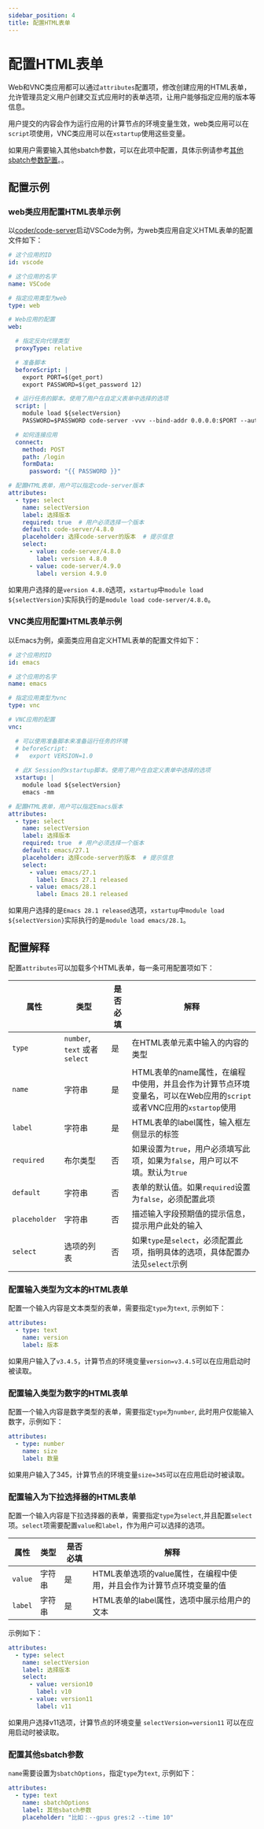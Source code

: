 ```yaml
---
sidebar_position: 4
title: 配置HTML表单
---
```


# 配置HTML表单

Web和VNC类应用都可以通过`attributes`配置项，修改创建应用的HTML表单，允许管理员定义用户创建交互式应用时的表单选项，让用户能够指定应用的版本等信息。

用户提交的内容会作为运行应用的计算节点的环境变量生效，web类应用可以在`script`项使用，VNC类应用可以在`xstartup`使用这些变量。

如果用户需要输入其他sbatch参数，可以在此项中配置，具体示例请参考[其他sbatch参数配置](#配置其他sbatch参数)。。

## 配置示例

### web类应用配置HTML表单示例

以[coder/code-server](https://github.com/coder/code-server)启动VSCode为例，为web类应用自定义HTML表单的配置文件如下：

```yaml title="config/apps/vscode.yml"
# 这个应用的ID
id: vscode

# 这个应用的名字
name: VSCode

# 指定应用类型为web
type: web

# Web应用的配置
web:

  # 指定反向代理类型
  proxyType: relative

  # 准备脚本
  beforeScript: |
    export PORT=$(get_port)
    export PASSWORD=$(get_password 12)

  # 运行任务的脚本。使用了用户在自定义表单中选择的选项
  script: |
    module load ${selectVersion}
    PASSWORD=$PASSWORD code-server -vvv --bind-addr 0.0.0.0:$PORT --auth password

  # 如何连接应用
  connect:
    method: POST
    path: /login
    formData:
      password: "{{ PASSWORD }}"

# 配置HTML表单，用户可以指定code-server版本      
attributes:
  - type: select
    name: selectVersion
    label: 选择版本
    required: true  # 用户必须选择一个版本
    default: code-server/4.8.0
    placeholder: 选择code-server的版本  # 提示信息
    select:
      - value: code-server/4.8.0
        label: version 4.8.0
      - value: code-server/4.9.0
        label: version 4.9.0
```

如果用户选择的是`version 4.8.0`选项，`xstartup`中`module load ${selectVersion}`实际执行的是`module load code-server/4.8.0`。

### VNC类应用配置HTML表单示例

以Emacs为例，桌面类应用自定义HTML表单的配置文件如下：

```yaml title="config/apps/emacs.yml"
# 这个应用的ID
id: emacs

# 这个应用的名字
name: emacs

# 指定应用类型为vnc
type: vnc

# VNC应用的配置
vnc: 

  # 可以使用准备脚本来准备运行任务的环境
  # beforeScript:
  #   export VERSION=1.0
  
  # 此X Session的xstartup脚本。使用了用户在自定义表单中选择的选项
  xstartup: |
    module load ${selectVersion}
    emacs -mm

# 配置HTML表单，用户可以指定Emacs版本      
attributes:
  - type: select
    name: selectVersion
    label: 选择版本
    required: true  # 用户必须选择一个版本
    default: emacs/27.1
    placeholder: 选择code-server的版本  # 提示信息
    select:
      - value: emacs/27.1
        label: Emacs 27.1 released
      - value: emacs/28.1
        label: Emacs 28.1 released

```

如果用户选择的是`Emacs 28.1 released`选项，`xstartup`中`module load ${selectVersion}`实际执行的是`module load emacs/28.1`。

## 配置解释

配置`attributes`可以加载多个HTML表单，每一条可用配置项如下：

| 属性         | 类型                           | 是否必填 | 解释                                                                        |
|------------|------------------------------|------|---------------------------------------------------------------------------|
| `type`     | `number`, `text` 或者 `select` | 是    | 在HTML表单元素中输入的内容的类型                                                        |
| `name`     | 字符串                          | 是    | HTML表单的name属性，在编程中使用，并且会作为计算节点环境变量名，可以在Web应用的`script`或者VNC应用的`xstartop`使用 |
| `label`    | 字符串                          | 是    | HTML表单的label属性，输入框左侧显示的标签                                                 |
| `required` | 布尔类型                         | 否    | 如果设置为`true`，用户必须填写此项，如果为`false`，用户可以不填。默认为`true`                          |
| `default` | 字符串                         | 否    | 表单的默认值。如果`required`设置为`false`，必须配置此项                          |
| `placeholder`   | 字符串                        | 否    | 描述输入字段预期值的提示信息，提示用户此处的输入                                                  |
| `select`   | 选项的列表                        | 否    | 如果`type`是`select`，必须配置此项，指明具体的选项，具体配置办法见`select`示例                        |

### 配置输入类型为文本的HTML表单

配置一个输入内容是文本类型的表单，需要指定`type`为`text`, 示例如下：

```yaml
attributes:
  - type: text
    name: version
    label: 版本
```

如果用户输入了`v3.4.5`，计算节点的环境变量`version=v3.4.5`可以在应用启动时被读取。

### 配置输入类型为数字的HTML表单

配置一个输入内容是数字类型的表单，需要指定`type`为`number`, 此时用户仅能输入数字，示例如下：

```yaml
attributes:
  - type: number
    name: size
    label: 数量
```

如果用户输入了345，计算节点的环境变量`size=345`可以在应用启动时被读取。

### 配置输入为下拉选择器的HTML表单

配置一个输入内容是下拉选择器的表单，需要指定`type`为`select`,并且配置`select`项。`select`项需要配置`value`和`label`，作为用户可以选择的选项。

| 属性       | 类型                           | 是否必填 | 解释                             |
|----------|------------------------------|------|--------------------------------|
| `value`   | 字符串 | 是    | HTML表单选项的value属性，在编程中使用，并且会作为计算节点环境变量的值             |
| `label`   | 字符串                          | 是    | HTML表单的label属性，选项中展示给用户的文本     |

示例如下：

```yaml
attributes:
  - type: select
    name: selectVersion
    label: 选择版本
    select:
      - value: version10
        label: v10
      - value: version11
        label: v11
```

如果用户选择v11选项，计算节点的环境变量 `selectVersion=version11` 可以在应用启动时被读取。

### 配置其他sbatch参数

`name`需要设置为`sbatchOptions`，指定`type`为`text`, 示例如下：

```yaml
attributes:
  - type: text
    name: sbatchOptions
    label: 其他sbatch参数
    placeholder: "比如：--gpus gres:2 --time 10"
```